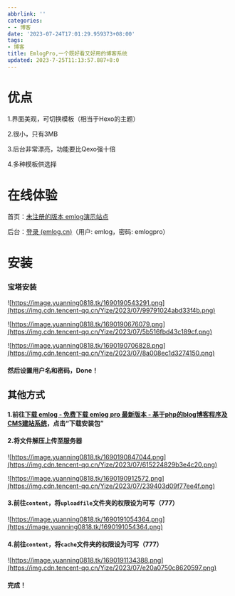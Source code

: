 ```yaml
---
abbrlink: ''
categories:
- - 博客
date: '2023-07-24T17:01:29.959373+08:00'
tags:
- 博客
title: EmlogPro,一个既好看又好用的博客系统
updated: 2023-7-25T11:13:57.887+8:0
---
```

# 优点

1.界面美观，可切换模板（相当于Hexo的主题）

2.很小，只有3MB

3.后台非常漂亮，功能要比Qexo强十倍

4.多种模板供选择

# 在线体验

首页：[未注册的版本 emlog演示站点](https://demo.emlog.cn/)

后台：[登录 (emlog.cn)](https://demo.emlog.cn/admin/account.php?action=signin)（用户: emlog，密码: emlogpro）

# 安装

### 宝塔安装

![https://image.yuanning0818.tk/1690190543291.png](https://img.cdn.tencent-qq.cn/Yize/2023/07/99791024abd33f4b.png)

![https://image.yuanning0818.tk/1690190676079.png](https://img.cdn.tencent-qq.cn/Yize/2023/07/5b516fbd43c189cf.png)

![https://image.yuanning0818.tk/1690190706828.png](https://img.cdn.tencent-qq.cn/Yize/2023/07/8a008ec1d3274150.png)

#### 然后设置用户名和密码，Done！

## 其他方式

#### 1.前往[下载 emlog - 免费下载 emlog pro 最新版本 - 基于php的blog博客程序及CMS建站系统](https://www.emlog.net/download)，点击“下载安装包”

#### 2.将文件解压上传至服务器

![https://image.yuanning0818.tk/1690190847044.png](https://img.cdn.tencent-qq.cn/Yize/2023/07/615224829b3e4c20.png)

![https://image.yuanning0818.tk/1690190912572.png](https://img.cdn.tencent-qq.cn/Yize/2023/07/239403d09f77ee4f.png)

#### 3.前往`content`，将`uploadfile`文件夹的权限设为可写（777）

![https://image.yuanning0818.tk/1690191054364.png](https://image.yuanning0818.tk/1690191054364.png)

#### 4.前往`content`，将`cache`文件夹的权限设为可写（777）

![https://image.yuanning0818.tk/1690191134388.png](https://img.cdn.tencent-qq.cn/Yize/2023/07/e20a0750c8620597.png)

#### 完成！
